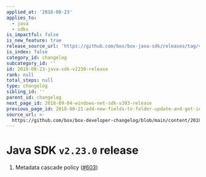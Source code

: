 ```yaml
---
applied_at: '2018-08-23'
applies_to:
  - java
  - sdks
is_impactful: false
is_new_feature: true
release_source_url: 'https://github.com/box/box-java-sdk/releases/tag/v2.23.0'
is_index: false
category_id: changelog
subcategory_id: ''
id: 2018-08-23-java-sdk-v2230-release
rank: null
total_steps: null
type: changelog
sibling_id: ''
parent_id: changelog
next_page_id: 2018-09-04-windows-net-sdk-v393-release
previous_page_id: 2018-08-21-add-new-fields-to-folder-update-and-get-info-endpoints
source_url: >-
  https://github.com/box/box-developer-changelog/blob/main/content/2018/08-23-java-sdk-v2230-release.md
---
```

# Java SDK `v2.23.0` release

1. Metadata cascade policy ([#603](https://github.com/box/box-java-sdk/pull/603))
